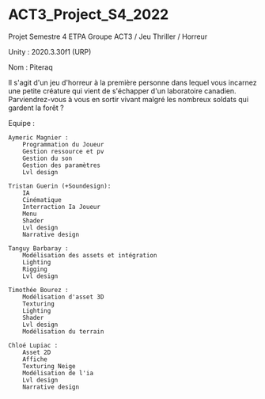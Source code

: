 # ACT3_Project_S4_2022
Projet Semestre 4 ETPA Groupe ACT3 / Jeu Thriller / Horreur

Unity : 2020.3.30f1 (URP)

Nom : Piteraq

Il s'agit d'un jeu d'horreur à la première personne dans lequel vous incarnez une petite créature qui vient de s'échapper d'un laboratoire canadien. Parviendrez-vous à vous en sortir vivant malgré les nombreux soldats qui gardent la forêt ?


Equipe :

	Aymeric Magnier :
		Programmation du Joueur
		Gestion ressource et pv
		Gestion du son
		Gestion des paramètres
		Lvl design
		
	Tristan Guerin (+Soundesign):
		IA
		Cinématique
		Interraction Ia Joueur
		Menu
		Shader
		Lvl design
		Narrative design
		
	Tanguy Barbaray :
		Modélisation des assets et intégration
		Lighting
		Rigging
		Lvl design
		
	Timothée Bourez :
		Modélisation d'asset 3D
		Texturing
		Lighting
		Shader
		Lvl design
		Modélisation du terrain
			
	Chloé Lupiac : 
		Asset 2D
		Affiche
		Texturing Neige
		Modélisation de l'ia
		Lvl design
		Narrative design

